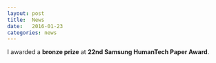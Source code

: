 ```yaml
---
layout: post
title:  News
date:   2016-01-23
categories: news
---
```

I awarded a **bronze prize** at **22nd Samsung HumanTech Paper Award**.
